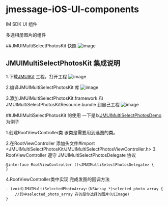 # jmessage-iOS-UI-components
IM SDK UI 组件

多选相册图片的组件

##JMUIMultiSelectPhotosKit 快照 
![image](https://github.com/jpush/jmessage-ios-uikit/blob/master/JMUIMultiSelectPhotosKit/README_JMUIMultiSelectPhotosKit说明图/JMUIMultiSelectPhotosKit快照.gif)

## JMUIMultiSelectPhotosKit 集成说明
1.下载[JMUIKit](https://github.com/jpush/jmessage-ios-uikit/archive/master.zip) 工程，打开工程
![image](https://github.com/jpush/jmessage-ios-uikit/blob/master/JMUIChattingKit/README_JMUIChatting集成说明图/1.打开工程.gif)

2.编译JMUIMultiSelectPhotosKit 库
![image](https://github.com/jpush/jmessage-ios-uikit/blob/master/JMUIMultiSelectPhotosKit/README_JMUIMultiSelectPhotosKit说明图/编译JMUIMultiSelectPhotosKit.gif)

3.添加JMUIMultiSelectPhotosKit.framework 和 JMUIMultiSelectPhotosKitResource.bundle 到自己工程
![image](https://github.com/jpush/jmessage-ios-uikit/blob/master/JMUIMultiSelectPhotosKit/README_JMUIMultiSelectPhotosKit说明图/ADDSelectPhotosKitAndResouceToMyproject.gif)


##JMUIMultiSelectPhotosKit 的使用
一下是以[JMUIMultiSelectPhotosDemo](/JMUIMultiSelectPhotosDemo) 为例子

1.创建RootViewController类 该类是需要用到选图的类。 

2.在RootViewController 添加头文件#import \<JMUIMultiSelectPhotosKit/JMUIMultiSelectPhotosViewController.h\> 3. RootViewController 遵守 JMUIMultiSelectPhotosDelegate 协议
```
@interface RootViewController ()<JMUIMultiSelectPhotosDelegate> {
}
```
4.RootViewController类中实现 完成发图的回调方法
```
- (void)JMUIMultiSelectedPhotoArray:(NSArray *)selected_photo_array {
    //其中selected_photo_array 存的是你选择的图片(UIImage)
}
```


